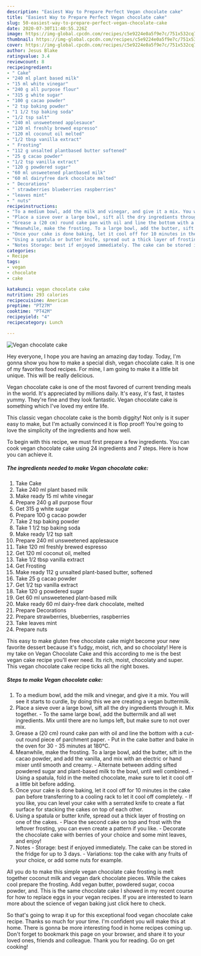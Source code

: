 ```yaml
---
description: "Easiest Way to Prepare Perfect Vegan chocolate cake"
title: "Easiest Way to Prepare Perfect Vegan chocolate cake"
slug: 50-easiest-way-to-prepare-perfect-vegan-chocolate-cake
date: 2020-07-30T11:40:55.226Z
image: https://img-global.cpcdn.com/recipes/c5e9224e0a5f9e7c/751x532cq70/vegan-chocolate-cake-recipe-main-photo.jpg
thumbnail: https://img-global.cpcdn.com/recipes/c5e9224e0a5f9e7c/751x532cq70/vegan-chocolate-cake-recipe-main-photo.jpg
cover: https://img-global.cpcdn.com/recipes/c5e9224e0a5f9e7c/751x532cq70/vegan-chocolate-cake-recipe-main-photo.jpg
author: Jesus Blake
ratingvalue: 3.4
reviewcount: 8
recipeingredient:
- " Cake"
- "240 ml plant based milk"
- "15 ml white vinegar"
- "240 g all purpose flour"
- "315 g white sugar"
- "100 g cacao powder"
- "2 tsp baking powder"
- "1 1/2 tsp baking soda"
- "1/2 tsp salt"
- "240 ml unsweetened applesauce"
- "120 ml freshly brewed espresso"
- "120 ml coconut oil melted"
- "1/2 tbsp vanilla extract"
- " Frosting"
- "112 g unsalted plantbased butter softened"
- "25 g cacao powder"
- "1/2 tsp vanilla extract"
- "120 g powdered sugar"
- "60 ml unsweetened plantbased milk"
- "60 ml dairyfree dark chocolate melted"
- " Decorations"
- " strawberries blueberries raspberries"
- "leaves mint"
- " nuts"
recipeinstructions:
- "To a medium bowl, add the milk and vinegar, and give it a mix. You will see it starts to curdle, by doing this we are creating a vegan buttermilk."
- "Place a sieve over a large bowl, sift all the dry ingredients through it. Mix together. To the same large bowl, add the buttermilk and all wet ingredients. Mix until there are no lumps left, but make sure to not over mix."
- "Grease a (20 cm) round cake pan with oil and line the bottom with a cut-out round piece of parchment paper.  Put in the cake batter and bake in the oven for 30 - 35 minutes at 180°C."
- "Meanwhile, make the frosting. To a large bowl, add the butter, sift in the cacao powder, and add the vanilla, and mix with an electric or hand mixer until smooth and creamy. Alternate between adding sifted powdered sugar and plant-based milk to the bowl, until well combined. Using a spatula, fold in the melted chocolate, make sure to let it cool off a little bit before adding."
- "Once your cake is done baking, let it cool off for 10 minutes in the cake pan before transferring to a cooling rack to let it cool off completely. If you like, you can level your cake with a serrated knife to create a flat surface for stacking the cakes on top of each other."
- "Using a spatula or butter knife, spread out a thick layer of frosting on one of the cakes. Place the second cake on top and frost with the leftover frosting, you can even create a pattern if you like. Decorate the chocolate cake with berries of your choice and some mint leaves, and enjoy!"
- "Notes Storage: best if enjoyed immediately. The cake can be stored in the fridge for up to 3 days.  Variations: top the cake with any fruits of your choice, or add some nuts for example."
categories:
- Recipe
tags:
- vegan
- chocolate
- cake

katakunci: vegan chocolate cake 
nutrition: 293 calories
recipecuisine: American
preptime: "PT27M"
cooktime: "PT42M"
recipeyield: "4"
recipecategory: Lunch

---
```



![Vegan chocolate cake](https://img-global.cpcdn.com/recipes/c5e9224e0a5f9e7c/751x532cq70/vegan-chocolate-cake-recipe-main-photo.jpg)

Hey everyone, I hope you are having an amazing day today. Today, I'm gonna show you how to make a special dish, vegan chocolate cake. It is one of my favorites food recipes. For mine, I am going to make it a little bit unique. This will be really delicious.

Vegan chocolate cake is one of the most favored of current trending meals in the world. It's appreciated by millions daily. It's easy, it's fast, it tastes yummy. They're fine and they look fantastic. Vegan chocolate cake is something which I've loved my entire life.

This classic vegan chocolate cake is the bomb diggity! Not only is it super easy to make, but I&#39;m actually convinced it is flop proof! You&#39;re going to love the simplicity of the ingredients and how well.


To begin with this recipe, we must first prepare a few ingredients. You can cook vegan chocolate cake using 24 ingredients and 7 steps. Here is how you can achieve it.

<!--inarticleads1-->

##### The ingredients needed to make Vegan chocolate cake:

1. Take  Cake
1. Take 240 ml plant based milk
1. Make ready 15 ml white vinegar
1. Prepare 240 g all purpose flour
1. Get 315 g white sugar
1. Prepare 100 g cacao powder
1. Take 2 tsp baking powder
1. Take 1 1/2 tsp baking soda
1. Make ready 1/2 tsp salt
1. Prepare 240 ml unsweetened applesauce
1. Take 120 ml freshly brewed espresso
1. Get 120 ml coconut oil, melted
1. Take 1/2 tbsp vanilla extract
1. Get  Frosting
1. Make ready 112 g unsalted plant-based butter, softened
1. Take 25 g cacao powder
1. Get 1/2 tsp vanilla extract
1. Take 120 g powdered sugar
1. Get 60 ml unsweetened plant-based milk
1. Make ready 60 ml dairy-free dark chocolate, melted
1. Prepare  Decorations
1. Prepare  strawberries, blueberries, raspberries
1. Take leaves mint
1. Prepare  nuts


This easy to make gluten free chocolate cake might become your new favorite dessert because it&#39;s fudgy, moist, rich, and so chocolaty! Here is my take on Vegan Chocolate Cake and this according to me is the best vegan cake recipe you&#39;ll ever need. Its rich, moist, chocolaty and super. This vegan chocolate cake recipe ticks all the right boxes. 

<!--inarticleads2-->

##### Steps to make Vegan chocolate cake:

1. To a medium bowl, add the milk and vinegar, and give it a mix. You will see it starts to curdle, by doing this we are creating a vegan buttermilk.
1. Place a sieve over a large bowl, sift all the dry ingredients through it. Mix together. - To the same large bowl, add the buttermilk and all wet ingredients. Mix until there are no lumps left, but make sure to not over mix.
1. Grease a (20 cm) round cake pan with oil and line the bottom with a cut-out round piece of parchment paper.  - Put in the cake batter and bake in the oven for 30 - 35 minutes at 180°C.
1. Meanwhile, make the frosting. To a large bowl, add the butter, sift in the cacao powder, and add the vanilla, and mix with an electric or hand mixer until smooth and creamy. - Alternate between adding sifted powdered sugar and plant-based milk to the bowl, until well combined. - Using a spatula, fold in the melted chocolate, make sure to let it cool off a little bit before adding.
1. Once your cake is done baking, let it cool off for 10 minutes in the cake pan before transferring to a cooling rack to let it cool off completely. - If you like, you can level your cake with a serrated knife to create a flat surface for stacking the cakes on top of each other.
1. Using a spatula or butter knife, spread out a thick layer of frosting on one of the cakes. - Place the second cake on top and frost with the leftover frosting, you can even create a pattern if you like. - Decorate the chocolate cake with berries of your choice and some mint leaves, and enjoy!
1. Notes - Storage: best if enjoyed immediately. The cake can be stored in the fridge for up to 3 days.  - Variations: top the cake with any fruits of your choice, or add some nuts for example.


All you do to make this simple vegan chocolate cake frosting is melt together coconut milk and vegan dark chocolate pieces. While the cakes cool prepare the frosting. Add vegan butter, powdered sugar, cocoa powder, and. This is the same chocolate cake I showed in my recent course for how to replace eggs in your vegan recipes. If you are interested to learn more about the science of vegan baking just click here to check. 

So that's going to wrap it up for this exceptional food vegan chocolate cake recipe. Thanks so much for your time. I'm confident you will make this at home. There is gonna be more interesting food in home recipes coming up. Don't forget to bookmark this page on your browser, and share it to your loved ones, friends and colleague. Thank you for reading. Go on get cooking!
